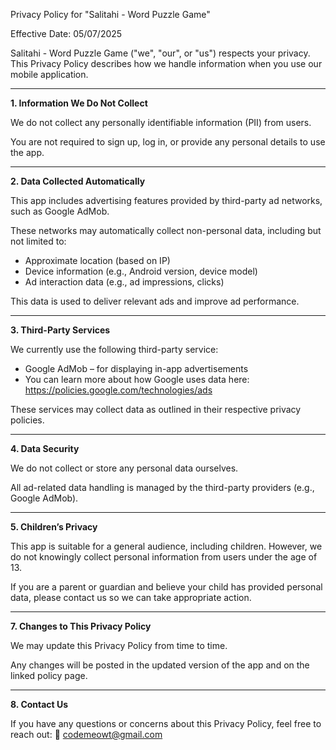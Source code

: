 Privacy Policy for "Salitahi - Word Puzzle Game"

Effective Date: 05/07/2025

Salitahi - Word Puzzle Game ("we", "our", or "us") respects your privacy. This Privacy Policy describes how we handle information when you use our mobile application.

-----------------------------------

**1. Information We Do Not Collect**

We do not collect any personally identifiable information (PII) from users.

You are not required to sign up, log in, or provide any personal details to use the app.

-----------------------------------

**2. Data Collected Automatically**

This app includes advertising features provided by third-party ad networks, such as Google AdMob.

These networks may automatically collect non-personal data, including but not limited to:

- Approximate location (based on IP)
- Device information (e.g., Android version, device model)
- Ad interaction data (e.g., ad impressions, clicks)

This data is used to deliver relevant ads and improve ad performance.

-----------------------------------

**3. Third-Party Services**

We currently use the following third-party service:

- Google AdMob – for displaying in-app advertisements
- You can learn more about how Google uses data here:
https://policies.google.com/technologies/ads

These services may collect data as outlined in their respective privacy policies.

-----------------------------------

**4. Data Security**

We do not collect or store any personal data ourselves.

All ad-related data handling is managed by the third-party providers (e.g., Google AdMob).

-----------------------------------

**5. Children’s Privacy**

This app is suitable for a general audience, including children. However, we do not knowingly collect personal information from users under the age of 13.

If you are a parent or guardian and believe your child has provided personal data, please contact us so we can take appropriate action.

-----------------------------------

**7. Changes to This Privacy Policy**

We may update this Privacy Policy from time to time.

Any changes will be posted in the updated version of the app and on the linked policy page.

-----------------------------------

**8. Contact Us**

If you have any questions or concerns about this Privacy Policy, feel free to reach out:
📧 codemeowt@gmail.com
